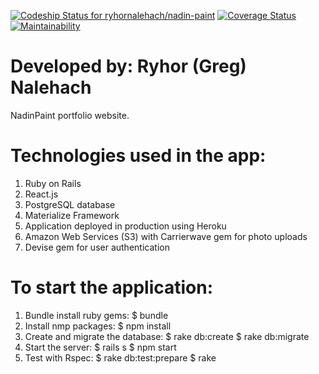[ ![Codeship Status for ryhornalehach/nadin-paint](https://app.codeship.com/projects/addaf510-d58d-0135-6dca-1afc2eb9ace9/status?branch=master)](https://app.codeship.com/projects/263125)
[![Coverage Status](https://coveralls.io/repos/github/ryhornalehach/nadin-paint/badge.svg?branch=master)](https://coveralls.io/github/ryhornalehach/nadin-paint?branch=master)
[![Maintainability](https://api.codeclimate.com/v1/badges/f4d6e029a8e54eb065af/maintainability)](https://codeclimate.com/github/ryhornalehach/nadin-paint/maintainability)

# Developed by: Ryhor (Greg) Nalehach
NadinPaint portfolio website.

# Technologies used in the app:
  1. Ruby on Rails
  2. React.js
  3. PostgreSQL database
  4. Materialize Framework
  5. Application deployed in production using Heroku
  6. Amazon Web Services (S3) with Carrierwave gem for photo uploads
  7. Devise gem for user authentication

# To start the application:
  1. Bundle install ruby gems:
    $ bundle
  2. Install nmp packages:
    $ npm install
  3. Create and migrate the database:
    $ rake db:create
    $ rake db:migrate
  4. Start the server:
    $ rails s
    $ npm start
  5. Test with Rspec:
    $ rake db:test:prepare
    $ rake
